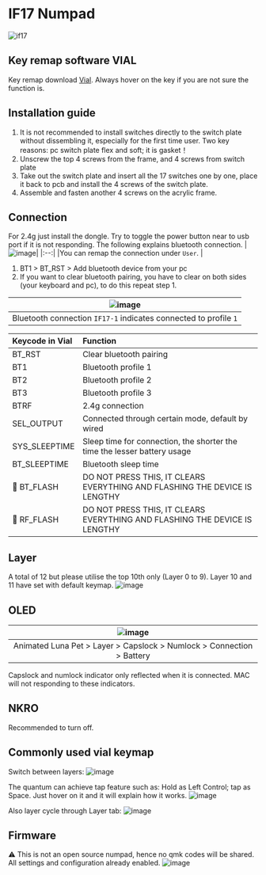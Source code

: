 # IF17 Numpad

![if17](https://user-images.githubusercontent.com/79617315/209417051-e1870918-284d-42f4-ab7d-f05a64b4220d.jpg)

## Key remap software VIAL
Key remap download [Vial](https://get.vial.today/download/). Always hover on the key if you are not sure the function is.

## Installation guide
1. It is not recommended to install switches directly to the switch plate without dissembling it, especially for the first time user. Two key reasons: pc switch plate flex and soft; it is gasket！
2. Unscrew the top 4 screws from the frame, and 4 screws from switch plate
3. Take out the switch plate and insert all the 17 switches one by one, place it back to pcb and install the 4 screws of the switch plate. 
4. Assemble and fasten another 4 screws on the acrylic frame. 

## Connection
For 2.4g just install the dongle. Try to toggle the power button near to usb port if it is not responding. The following explains bluetooth connection.
|![image](https://user-images.githubusercontent.com/79617315/209416348-095caa94-79d7-4305-984d-e028b7825a1e.png)|
|:--:|
|You can remap the connection under `User`. |

1. BT1 > BT_RST > Add bluetooth device from your pc
2. If you want to clear bluetooth pairing, you have to clear on both sides (your keyboard and pc), to do this repeat step 1. 

|![image](https://user-images.githubusercontent.com/79617315/209416741-42fb4e94-c4e4-4314-b77b-af706cad4adc.png)|
|:--:|
| Bluetooth connection `IF17-1` indicates connected to profile `1`|

| Keycode in Vial | Function |
|:--|:--|
|BT_RST  |  Clear bluetooth pairing|
|BT1  |  Bluetooth profile 1|
|BT2  |  Bluetooth profile 2|
|BT3  |  Bluetooth profile 3|
|BTRF | 2.4g connection |
| SEL_OUTPUT | Connected through certain mode, default by wired |
|SYS_SLEEPTIME| Sleep time for connection, the shorter the time the lesser battery usage |
| BT_SLEEPTIME | Bluetooth sleep time |
| :name_badge: BT_FLASH | DO NOT PRESS THIS, IT CLEARS EVERYTHING AND FLASHING THE DEVICE IS LENGTHY |
| :name_badge: RF_FLASH | DO NOT PRESS THIS, IT CLEARS EVERYTHING AND FLASHING THE DEVICE IS LENGTHY |


## Layer
A total of 12 but please utilise the top 10th only (Layer 0 to 9). Layer 10 and 11 have set with default keymap.
![image](https://user-images.githubusercontent.com/79617315/209416316-8b4d6ae1-64df-4afd-b69c-3237454ccbfc.png)

## OLED
| ![image](https://user-images.githubusercontent.com/79617315/209416108-2a1e9d3b-1521-42bb-8e05-8faa6ec7bcc5.png)|
|:--:|
| Animated Luna Pet > Layer > Capslock > Numlock > Connection > Battery| 

Capslock and numlock indicator only reflected when it is connected. MAC will not responding to these indicators. 


## NKRO
Recommended to turn off. 

## Commonly used vial keymap
Switch between layers:
![image](https://user-images.githubusercontent.com/79617315/209417128-f588cad0-53f9-4feb-8a3a-33714a95e0e5.png)


The quantum can achieve tap feature such as: Hold as Left Control; tap as Space. Just hover on it and it will explain how it works.
![image](https://user-images.githubusercontent.com/79617315/208881636-7c6481e0-e320-4ad1-b727-bb4b7e0616f4.png)

Also layer cycle through Layer tab:
![image](https://user-images.githubusercontent.com/79617315/208881348-fc678b95-c729-4dff-94a2-946d5032845c.png)

## Firmware
:warning: This is not an open source numpad, hence no qmk codes will be shared. All settings and configuration already enabled.
![image](https://user-images.githubusercontent.com/79617315/209416330-7f92b7d6-d237-486b-8960-7f2d111514d0.png)

